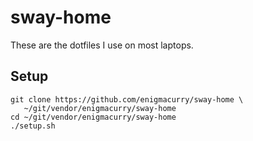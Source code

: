 # sway-home

These are the dotfiles I use on most laptops.

## Setup

```
git clone https://github.com/enigmacurry/sway-home \
   ~/git/vendor/enigmacurry/sway-home
cd ~/git/vendor/enigmacurry/sway-home
./setup.sh
```
